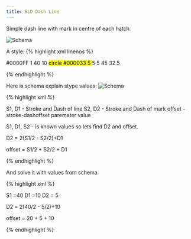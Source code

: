```yaml
---
title: SLD Dash Line
---
```


Simple dash line with mark in centre of each hatch.

![Schema](/blog/img/2018-07-24/2018-07-24-2.jpg "Schema")

A style:
{% highlight xml linenos %}

<FeatureTypeStyle>
 <Rule>
   <LineSymbolizer>
	 <Stroke>
	   <CssParameter name="stroke">#0000FF</CssParameter>
	   <CssParameter name="stroke-width">1</CssParameter>
	   <CssParameter name="stroke-dasharray">40 10</CssParameter>
	 </Stroke>
   </LineSymbolizer>
   <LineSymbolizer>
	 <Stroke>
	   <GraphicStroke>
		 <Graphic>
		   <Mark>
			 <WellKnownName>circle</WellKnownName>
			 <Stroke>
			   <CssParameter name="stroke">#000033</CssParameter>
			   <CssParameter name="stroke-width">5</CssParameter>
			 </Stroke>
		   </Mark>
		   <Size>5</Size>
		 </Graphic>
	   </GraphicStroke>
	   <CssParameter name="stroke-dasharray">5 45</CssParameter>
	   <CssParameter name="stroke-dashoffset">32.5</CssParameter>
	 </Stroke>
   </LineSymbolizer>
 </Rule>
</FeatureTypeStyle>

{% endhighlight %}

Here is schema explain stype values:
![Schema](/blog/img/2018-07-24/2018-07-24-1.jpg "Schema")

{% highlight xml %}

S1, D1 - Stroke and Dash of line
S2, D2 - Stroke and Dash of mark
offset - stroke-dashoffset paremeter value

S1, D1, S2 - is known values so lets find D2 and offset.

D2 = 2(S1/2 - S2/2)+D1

offset = S1/2 + S2/2 + D1

{% endhighlight %}

And solve it with values from schema

{% highlight xml %}

S1 =40
D1 =10
D2 = 5

D2 = 2(40/2 - 5/2)+10

offset = 20 + 5 + 10

{% endhighlight %}